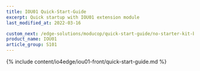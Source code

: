 ```yaml
---
title: IOU01 Quick-Start-Guide
excerpt: Quick startup with IOU01 extension module
last_modified_at: 2022-03-16

custom_next: /edge-solutions/moducop/quick-start-guide/no-starter-kit-bom/ TODO
product_name: IOU01
article_group: S101
---
```



{% include content/io4edge/iou01-front/quick-start-guide.md %}
